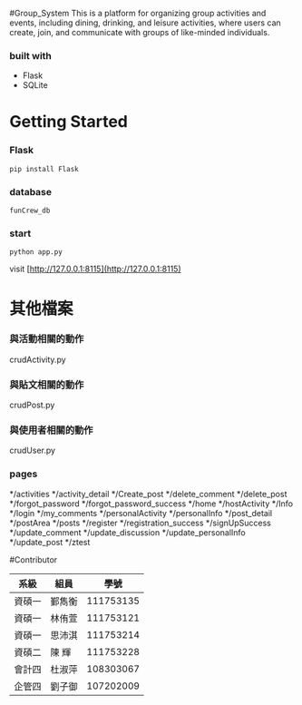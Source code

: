 
#Group_System
This is a platform for organizing group activities and events, including dining, drinking, and leisure activities, where users can create, join, and communicate with groups of like-minded individuals.
### built with
* Flask
* SQLite

# Getting Started

### Flask
```
pip install Flask
```
### database
```
funCrew_db
```
### start
```
python app.py
```
visit [http://127.0.0.1:8115](http://127.0.0.1:8115)

# 其他檔案
### 與活動相關的動作
crudActivity.py
### 與貼文相關的動作
crudPost.py
### 與使用者相關的動作
crudUser.py
### pages
*/activities
*/activity_detail
*/Create_post
*/delete_comment
*/delete_post
*/forgot_password
*/forgot_password_success
*/home
*/hostActivity
*/Info
*/login
*/my_comments
*/personalActivity
*/personalInfo
*/post_detail
*/postArea
*/posts
*/register
*/registration_success
*/signUpSuccess
*/update_comment
*/update_discussion
*/update_personalInfo
*/update_post
*/ztest





 

















#Contributor

|  系級  |  組員  |    學號    |
|-------|--------|------------|
| 資碩一 | 鄞雋衡 | 111753135  |
| 資碩一 | 林侑萱 | 111753121  |
| 資碩一 | 思沛淇 | 111753214  |
| 資碩二 | 陳  輝 | 111753228  |
| 會計四 | 杜淑萍 | 108303067  |
| 企管四 | 劉子御 | 107202009  |

